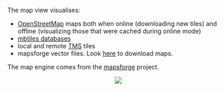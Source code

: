 The map view visualises:
  * [OpenStreetMap](http://www.openstreetmap.org/) maps both when online (downloading new tiles) and offline (visualizing those that were cached during online mode)
  * [mbtiles databases](http://www.mapbox.com/developers/mbtiles/)
  * local and remote [TMS](http://wiki.osgeo.org/wiki/Tile_Map_Service_Specification) tiles
  * mapsforge vector files. Look [here](VectorMaps3.md) to download maps.

The map engine comes from the [mapsforge](http://code.google.com/p/mapsforge/) project.

<p align='center'><img src='http://wiki.geopaparazzi.googlecode.com/git/images3/14_map_view.png' /></p>